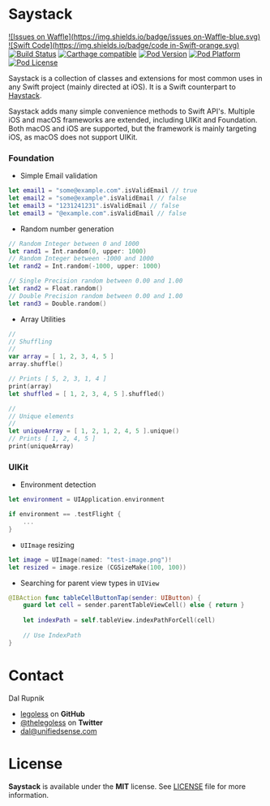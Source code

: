 # Saystack

[![Issues on Waffle](https://img.shields.io/badge/issues on-Waffle-blue.svg)](http://waffle.io/legoless/Saystack)
[![Swift Code](https://img.shields.io/badge/code in-Swift-orange.svg)](http://github.com/legoless/ViewModelable)
[![Build Status](https://travis-ci.org/Legoless/Saystack.svg)](https://travis-ci.org/legoless/Saystack)
[![Carthage compatible](https://img.shields.io/badge/Carthage-compatible-4BC51D.svg?style=flat)](https://github.com/Carthage/Carthage)
[![Pod Version](http://img.shields.io/cocoapods/v/Saystack.svg?style=flat)](http://cocoadocs.org/docsets/Saystack/)
[![Pod Platform](http://img.shields.io/cocoapods/p/Saystack.svg?style=flat)](http://cocoadocs.org/docsets/Saystack/)
[![Pod License](http://img.shields.io/cocoapods/l/Saystack.svg?style=flat)](http://opensource.org/licenses/MIT)

Saystack is a collection of classes and extensions for most common uses in any Swift project (mainly directed at iOS). It is a Swift counterpart to [Haystack](https://github.com/legoless/Haystack).

Saystack adds many simple convenience methods to Swift API's. Multiple iOS and macOS frameworks are extended, including UIKit and Foundation. Both macOS and iOS are supported, but the framework is mainly targeting iOS, as macOS does not support UIKit.

### Foundation

- Simple Email validation

```swift
let email1 = "some@example.com".isValidEmail // true
let email2 = "some@example".isValidEmail // false
let email3 = "1231241231".isValidEmail // false
let email3 = "@example.com".isValidEmail // false
```

- Random number generation

```swift
// Random Integer between 0 and 1000
let rand1 = Int.random(0, upper: 1000)
// Random Integer between -1000 and 1000
let rand2 = Int.random(-1000, upper: 1000)

// Single Precision random between 0.00 and 1.00
let rand2 = Float.random()
// Double Precision random between 0.00 and 1.00
let rand3 = Double.random()
```

- Array Utilities

```swift
//
// Shuffling
//
var array = [ 1, 2, 3, 4, 5 ]
array.shuffle()

// Prints [ 5, 2, 3, 1, 4 ]
print(array)
let shuffled = [ 1, 2, 3, 4, 5 ].shuffled()

//
// Unique elements
//
let uniqueArray = [ 1, 2, 1, 2, 4, 5 ].unique()
// Prints [ 1, 2, 4, 5 ]
print(uniqueArray)
```

### UIKit

- Environment detection

```swift
let environment = UIApplication.environment

if environment == .testFlight {
    ...
}
```

- `UIImage` resizing

```swift
let image = UIImage(named: "test-image.png")!
let resized = image.resize (CGSizeMake(100, 100))
```

- Searching for parent view types in `UIView`

```swift
@IBAction func tableCellButtonTap(sender: UIButton) {
    guard let cell = sender.parentTableViewCell() else { return }
    
    let indexPath = self.tableView.indexPathForCell(cell)
    
    // Use IndexPath
}
```

Contact
======

Dal Rupnik

- [legoless](https://github.com/legoless) on **GitHub**
- [@thelegoless](https://twitter.com/thelegoless) on **Twitter**
- [dal@unifiedsense.com](mailto:dal@unifiedsense.com)

License
======

**Saystack** is available under the **MIT** license. See [LICENSE](https://github.com/Legoless/Saystack/blob/master/LICENSE) file for more information.
